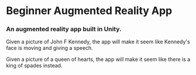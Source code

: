 # Beginner Augmented Reality App
### An augmented reality app built in Unity. 
Given a picture of John F Kennedy, the app will make it seem like Kennedy's face is moving and giving a speech.

Given a picture of a queen of hearts, the app will make it seem like there is a king of spades instead.
